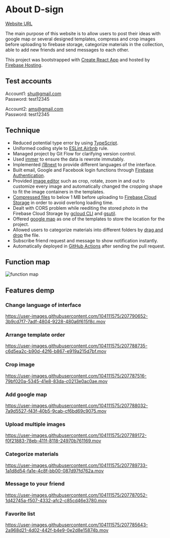 # About D-sign

[Website URL](https://d-sig-2f338.web.app/)

The main purpose of this website is to allow users to post their ideas with google map or several designed templates, compress and crop images before uploading to firebase storage, categorize materials in the collection, able to add new friends and send messages to each other.

This project was bootstrapped with [Create React App](https://github.com/facebook/create-react-app) and hosted by [Firebase Hosting](https://firebase.google.com/docs/hosting).

## Test accounts

Account1: shu@gmail.com\
Password: test12345

Account2: ams@gmail.com\
Password: test12345


## Technique

- Reduced potential type error by using [TypeScript](https://www.typescriptlang.org/).
- Uniformed coding style to [ESLint Airbnb](https://github.com/airbnb/javascript/tree/master/packages/eslint-config-airbnb) rule.
- Managed project by Git Flow for clarifying version control.
- Used [immer](https://github.com/immerjs/immer) to ensure the data is rewrote immutably.
- Implemented [i18next](https://github.com/i18next/next-i18next) to provide different languages of the interface.
- Built email, Google and Facebook login functions through [Firebase Authentication](https://firebase.google.com/docs/auth).
- Provided [image editor](https://github.com/ValentinH/react-easy-crop) such as crop, rotate, zoom in and out to customize every image and automatically changed the cropping shape to fit the image containers in the templates.
- [Compressed files](https://github.com/Donaldcwl/browser-image-compression) to below 1 MB before uploading to [Firebase Cloud Storage](https://firebase.google.com/docs/storage) in order to avoid overlong loading time.
- Dealt with CORS problem while reediting the stored photo in the Firebase Cloud Storage by [gcloud CLI](https://cloud.google.com/sdk/docs/install) and [gsutil](https://cloud.google.com/storage/docs/gsutil_install).
- Offered [google map](https://github.com/JustFly1984/react-google-maps-api) as one of the templates to store the location for the project.
- Allowed users to categorize materials into different folders by [drag and drop](https://github.com/atlassian/react-beautiful-dnd) the file.
- Subscribe friend request and message to show notification instantly.
- Automatically deployed in [GitHub Actions](https://github.com/features/actions) after sending the pull request.

## Function map

![function map](https://user-images.githubusercontent.com/104111575/207782030-6012fc65-9caa-4b95-a029-5d1bb6c84b9d.png)

## Features demp

### Change language of interface

https://user-images.githubusercontent.com/104111575/207790652-3b9cd7f7-7adf-4804-9228-480a6f615f8c.mov

### Arrange template order

https://user-images.githubusercontent.com/104111575/207788735-c6d5ea2c-b90d-42f6-b867-e919a215d7bf.mov

### Crop image

https://user-images.githubusercontent.com/104111575/207787516-79bf020a-5345-41e8-83da-c0213e0ac0ae.mov

### Add google map

https://user-images.githubusercontent.com/104111575/207788032-7a9d5527-f43f-40b5-9cab-cf6bd69c9075.mov


### Upload multiple images

https://user-images.githubusercontent.com/104111575/207789172-f0f21883-78eb-411f-8118-24970b761169.mov


### Categorize materials

https://user-images.githubusercontent.com/104111575/207789733-1a1d8d54-fa1e-4c8f-bb00-087d97fd762a.mov


### Message to your friend

https://user-images.githubusercontent.com/104111575/207787052-1d42745a-f507-4332-afc2-c85cd46e3780.mov


### Favorite list

https://user-images.githubusercontent.com/104111575/207785643-2a968d21-4d02-442f-b4e9-0e2d8e15874b.mov

